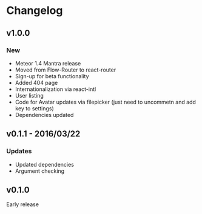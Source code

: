 # Changelog

## v1.0.0

### New

*   Meteor 1.4 Mantra release
*   Moved from Flow-Router to react-router
*   Sign-up for beta functionality
*   Added 404 page
*   Internationalization via react-intl
*   User listing
*   Code for Avatar updates via filepicker (just need to uncommetn and add key to settings)
*   Dependencies updated

## v0.1.1 - 2016/03/22

### Updates

*   Updated dependencies
*   Argument checking

## v0.1.0

Early release
